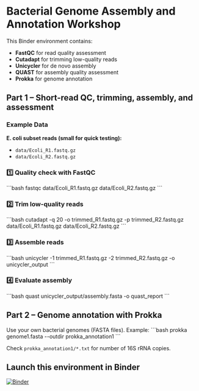# Bacterial Genome Assembly and Annotation Workshop

This Binder environment contains:

- **FastQC** for read quality assessment
- **Cutadapt** for trimming low-quality reads
- **Unicycler** for de novo assembly
- **QUAST** for assembly quality assessment
- **Prokka** for genome annotation

## Part 1 – Short-read QC, trimming, assembly, and assessment

### Example Data
**E. coli subset reads (small for quick testing):**
- `data/Ecoli_R1.fastq.gz`
- `data/Ecoli_R2.fastq.gz`

### 1️⃣ Quality check with FastQC
\```bash
fastqc data/Ecoli_R1.fastq.gz data/Ecoli_R2.fastq.gz
\```

### 2️⃣ Trim low-quality reads
\```bash
cutadapt -q 20 -o trimmed_R1.fastq.gz -p trimmed_R2.fastq.gz data/Ecoli_R1.fastq.gz data/Ecoli_R2.fastq.gz
\```

### 3️⃣ Assemble reads
\```bash
unicycler -1 trimmed_R1.fastq.gz -2 trimmed_R2.fastq.gz -o unicycler_output
\```

### 4️⃣ Evaluate assembly
\```bash
quast unicycler_output/assembly.fasta -o quast_report
\```

## Part 2 – Genome annotation with Prokka

Use your own bacterial genomes (FASTA files).
Example:
\```bash
prokka genome1.fasta --outdir prokka_annotation1
\```

Check `prokka_annotation1/*.txt` for number of 16S rRNA copies.

## Launch this environment in Binder

[![Binder](https://mybinder.org/badge_logo.svg)](https://mybinder.org/v2/gh/YOUR_USERNAME/bacterial-genome-workshop/main)
